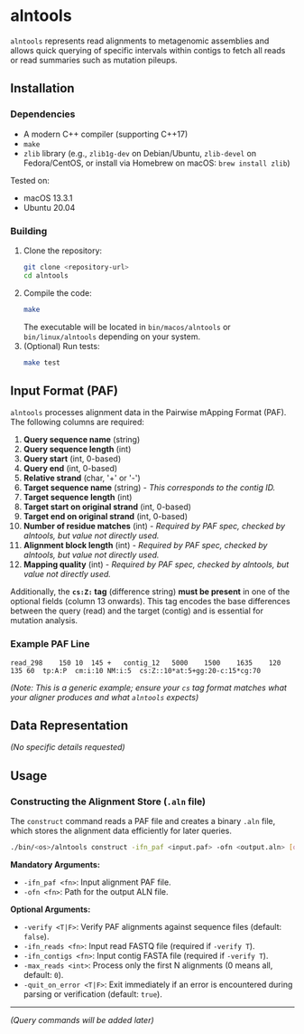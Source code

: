 # alntools

`alntools` represents read alignments to metagenomic assemblies and allows quick querying of specific intervals within contigs to fetch all reads or read summaries such as mutation pileups.

## Installation

### Dependencies

*   A modern C++ compiler (supporting C++17)
*   `make`
*   `zlib` library (e.g., `zlib1g-dev` on Debian/Ubuntu, `zlib-devel` on Fedora/CentOS, or install via Homebrew on macOS: `brew install zlib`)

Tested on:
*   macOS 13.3.1
*   Ubuntu 20.04

### Building

1.  Clone the repository:
    ```bash
    git clone <repository-url>
    cd alntools
    ```
2.  Compile the code:
    ```bash
    make
    ```
    The executable will be located in `bin/macos/alntools` or `bin/linux/alntools` depending on your system.
3.  (Optional) Run tests:
    ```bash
    make test
    ```

## Input Format (PAF)

`alntools` processes alignment data in the Pairwise mApping Format (PAF). The following columns are required:

1.  **Query sequence name** (string)
2.  **Query sequence length** (int)
3.  **Query start** (int, 0-based)
4.  **Query end** (int, 0-based)
5.  **Relative strand** (char, '+' or '-')
6.  **Target sequence name** (string) - *This corresponds to the contig ID.*
7.  **Target sequence length** (int)
8.  **Target start on original strand** (int, 0-based)
9.  **Target end on original strand** (int, 0-based)
10. **Number of residue matches** (int) - *Required by PAF spec, checked by alntools, but value not directly used.*
11. **Alignment block length** (int) - *Required by PAF spec, checked by alntools, but value not directly used.*
12. **Mapping quality** (int) - *Required by PAF spec, checked by alntools, but value not directly used.*

Additionally, the **`cs:Z:` tag** (difference string) **must be present** in one of the optional fields (column 13 onwards). This tag encodes the base differences between the query (read) and the target (contig) and is essential for mutation analysis.

### Example PAF Line

```text
read_298    150 10  145 +   contig_12   5000    1500    1635    120 135 60  tp:A:P  cm:i:10 NM:i:5  cs:Z::10*at:5+gg:20-c:15*cg:70
```
*(Note: This is a generic example; ensure your `cs` tag format matches what your aligner produces and what `alntools` expects)*

## Data Representation

*(No specific details requested)*

## Usage

### Constructing the Alignment Store (`.aln` file)

The `construct` command reads a PAF file and creates a binary `.aln` file, which stores the alignment data efficiently for later queries.

```bash
./bin/<os>/alntools construct -ifn_paf <input.paf> -ofn <output.aln> [options]
```

**Mandatory Arguments:**

*   `-ifn_paf <fn>`: Input alignment PAF file.
*   `-ofn <fn>`: Path for the output ALN file.

**Optional Arguments:**

*   `-verify <T|F>`: Verify PAF alignments against sequence files (default: `false`).
*   `-ifn_reads <fn>`: Input read FASTQ file (required if `-verify T`).
*   `-ifn_contigs <fn>`: Input contig FASTA file (required if `-verify T`).
*   `-max_reads <int>`: Process only the first N alignments (0 means all, default: `0`).
*   `-quit_on_error <T|F>`: Exit immediately if an error is encountered during parsing or verification (default: `true`).

---

*(Query commands will be added later)* 
